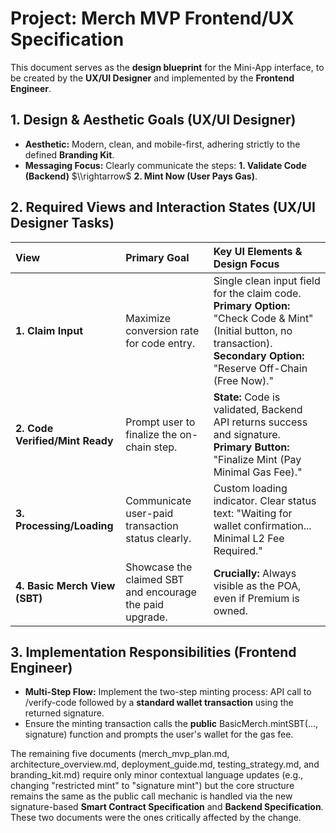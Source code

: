 # **Project: Merch MVP Frontend/UX Specification**

This document serves as the **design blueprint** for the Mini-App interface, to be created by the **UX/UI Designer** and implemented by the **Frontend Engineer**.

## **1\. Design & Aesthetic Goals (UX/UI Designer)**

* **Aesthetic:** Modern, clean, and mobile-first, adhering strictly to the defined **Branding Kit**.  
* **Messaging Focus:** Clearly communicate the steps: **1\. Validate Code (Backend)** $\\rightarrow$ **2\. Mint Now (User Pays Gas)**.

## **2\. Required Views and Interaction States (UX/UI Designer Tasks)**

| View | Primary Goal | Key UI Elements & Design Focus |
| :---- | :---- | :---- |
| **1\. Claim Input** | Maximize conversion rate for code entry. | Single clean input field for the claim code. **Primary Option:** "Check Code & Mint" (Initial button, no transaction). **Secondary Option:** "Reserve Off-Chain (Free Now)." |
| **2\. Code Verified/Mint Ready** | Prompt user to finalize the on-chain step. | **State:** Code is validated, Backend API returns success and signature. **Primary Button:** "Finalize Mint (Pay Minimal Gas Fee)." |
| **3\. Processing/Loading** | Communicate user-paid transaction status clearly. | Custom loading indicator. Clear status text: "Waiting for wallet confirmation... Minimal L2 Fee Required." |
| **4\. Basic Merch View (SBT)** | Showcase the claimed SBT and encourage the paid upgrade. | **Crucially:** Always visible as the POA, even if Premium is owned. |

## **3\. Implementation Responsibilities (Frontend Engineer)**

* **Multi-Step Flow:** Implement the two-step minting process: API call to /verify-code followed by a **standard wallet transaction** using the returned signature.  
* Ensure the minting transaction calls the **public** BasicMerch.mintSBT(..., signature) function and prompts the user's wallet for the gas fee.

The remaining five documents (merch\_mvp\_plan.md, architecture\_overview.md, deployment\_guide.md, testing\_strategy.md, and branding\_kit.md) require only minor contextual language updates (e.g., changing "restricted mint" to "signature mint") but the core structure remains the same as the public call mechanic is handled via the new signature-based **Smart Contract Specification** and **Backend Specification**. These two documents were the ones critically affected by the change.